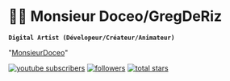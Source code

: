 # 👨‍💻 Monsieur Doceo/GregDeRiz

**`Digital Artist (Dévelopeur/Créateur/Animateur)`**

"[MonsieurDoceo](https://www.youtube.com/channel/UCn1BkFoyCJ7UcHdWl9SqmmA)"

<p align="left">
      <a href="https://www.youtube.com/channel/UCn1BkFoyCJ7UcHdWl9SqmmA?sub_confirmation=1">
         <img alt="youtube subscribers" title="Abonnez-vous à Youtube" src="https://custom-icon-badges.demolab.com/youtube/channel/subscribers/UC2WHjPDvbE6O328n17ZGcfg?color=%23E05D44&label=SUBSCRIBE&logo=video&logoColor=white&style=for-the badge&labelColor=CE4630"/></a> 
      <a href="https://www.twitch.tv/monsieurdoceo">
         <img alt="followers" title="Suivez-moi sur Twitch" src="https://custom-icon-badges.demolab.com/github/followers/ForrestKnight?color=236ad3&labelColor=1155ba&style=for-the-badge&logo=person-add&label=Follow&logoColor=white"/></a>
      <a href="https://github.com/GregDeRiz?tab=followers">
         <img alt="total stars" title="Total des étoites GitHub" src="https://custom-icon-badges.demolab.com/github/stars/ForrestKnight?color=55960c&style=for-the-badge&labelColor=488207&logo=star"/></a>
</p>
